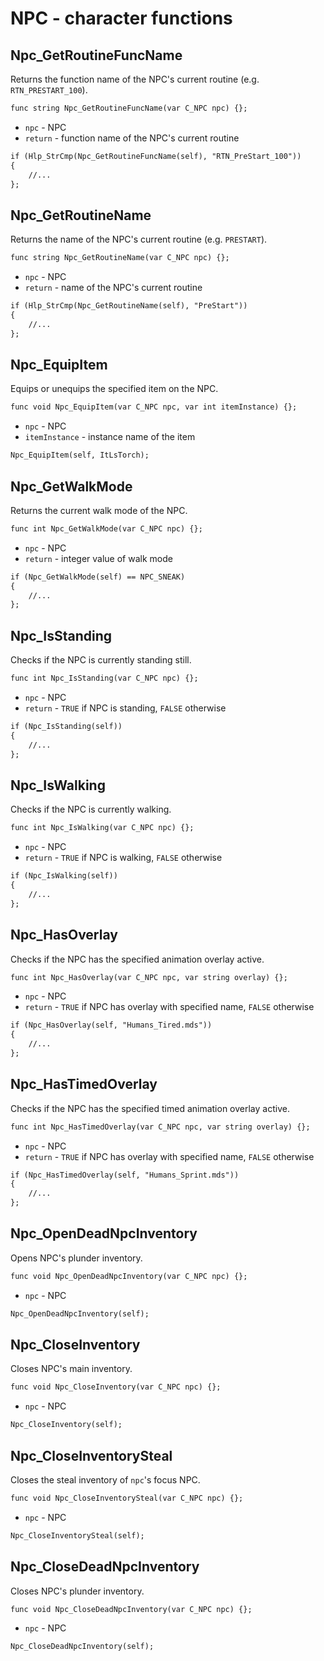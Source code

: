 # NPC - character functions

## Npc_GetRoutineFuncName

Returns the function name of the NPC's current routine (e.g. `RTN_PRESTART_100`).

```dae
func string Npc_GetRoutineFuncName(var C_NPC npc) {};
```

- `npc` - NPC
- `return` - function name of the NPC's current routine

```dae title="Example usage"
if (Hlp_StrCmp(Npc_GetRoutineFuncName(self), "RTN_PreStart_100"))
{
    //...
};
```

## Npc_GetRoutineName

Returns the name of the NPC's current routine (e.g. `PRESTART`).

```dae
func string Npc_GetRoutineName(var C_NPC npc) {};
```

- `npc` - NPC
- `return` - name of the NPC's current routine

```dae title="Example usage"
if (Hlp_StrCmp(Npc_GetRoutineName(self), "PreStart"))
{
    //...
};
```

## Npc_EquipItem

Equips or unequips the specified item on the NPC.

```dae
func void Npc_EquipItem(var C_NPC npc, var int itemInstance) {};
```

- `npc` - NPC
- `itemInstance` - instance name of the item

```dae title="Example usage"
Npc_EquipItem(self, ItLsTorch);
```

## Npc_GetWalkMode

Returns the current walk mode of the NPC.

```dae
func int Npc_GetWalkMode(var C_NPC npc) {};
```

- `npc` - NPC
- `return` - integer value of walk mode

```dae title="Example usage"
if (Npc_GetWalkMode(self) == NPC_SNEAK)
{
    //...
};
```

## Npc_IsStanding

Checks if the NPC is currently standing still.

```dae
func int Npc_IsStanding(var C_NPC npc) {};
```

- `npc` - NPC
- `return` - `TRUE` if NPC is standing, `FALSE` otherwise

```dae title="Example usage"
if (Npc_IsStanding(self))
{
    //...
};
```

## Npc_IsWalking

Checks if the NPC is currently walking.

```dae
func int Npc_IsWalking(var C_NPC npc) {};
```

- `npc` - NPC
- `return` - `TRUE` if NPC is walking, `FALSE` otherwise

```dae title="Example usage"
if (Npc_IsWalking(self))
{
    //...
};
```

## Npc_HasOverlay

Checks if the NPC has the specified animation overlay active.

```dae
func int Npc_HasOverlay(var C_NPC npc, var string overlay) {};
```

- `npc` - NPC
- `return` - `TRUE` if NPC has overlay with specified name, `FALSE` otherwise

```dae title="Example usage"
if (Npc_HasOverlay(self, "Humans_Tired.mds"))
{
    //...
};
```

## Npc_HasTimedOverlay

Checks if the NPC has the specified timed animation overlay active.

```dae
func int Npc_HasTimedOverlay(var C_NPC npc, var string overlay) {};
```

- `npc` - NPC
- `return` - `TRUE` if NPC has overlay with specified name, `FALSE` otherwise

```dae title="Example usage"
if (Npc_HasTimedOverlay(self, "Humans_Sprint.mds"))
{
    //...
};
```

## Npc_OpenDeadNpcInventory

Opens NPC's plunder inventory.

```dae
func void Npc_OpenDeadNpcInventory(var C_NPC npc) {};
```

- `npc` - NPC

```dae title="Example usage"
Npc_OpenDeadNpcInventory(self);
```

## Npc_CloseInventory

Closes NPC's main inventory.

```dae
func void Npc_CloseInventory(var C_NPC npc) {};
```

- `npc` - NPC

```dae title="Example usage"
Npc_CloseInventory(self);
```

## Npc_CloseInventorySteal

Closes the steal inventory of `npc`'s focus NPC.

```dae
func void Npc_CloseInventorySteal(var C_NPC npc) {};
```

- `npc` - NPC

```dae title="Example usage"
Npc_CloseInventorySteal(self);
```

## Npc_CloseDeadNpcInventory

Closes NPC's plunder inventory.

```dae
func void Npc_CloseDeadNpcInventory(var C_NPC npc) {};
```

- `npc` - NPC

```dae title="Example usage"
Npc_CloseDeadNpcInventory(self);
```
